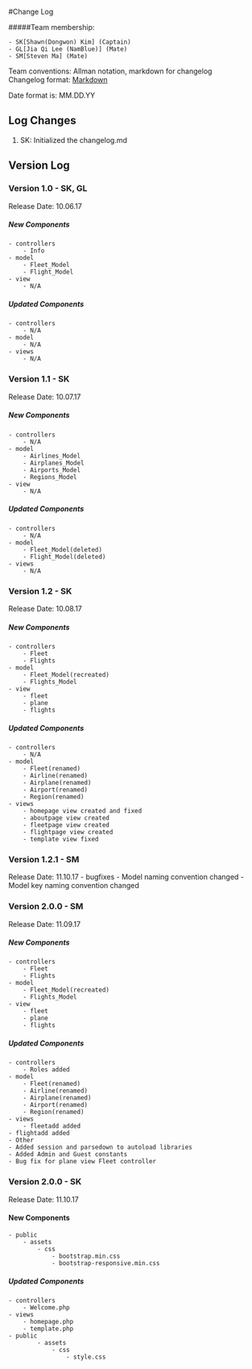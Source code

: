 #Change Log

#####Team membership:  

    - SK[Shawn(Dongwon) Kim] (Captain)
    - GL[Jia Qi Lee (NamBlue)] (Mate)
    - SM[Steven Ma] (Mate)

Team conventions: Allman notation, markdown for changelog  
Changelog format: [Markdown](https://github.com/adam-p/markdown-here/wiki/Markdown-Cheatsheet) 

Date format is: MM.DD.YY

## Log Changes
1. SK: Initialized the changelog.md 

## Version Log
### Version 1.0 - SK, GL
Release Date: 10.06.17

##### New Components
    - controllers     
        - Info
    - model     
        - Fleet_Model
        - Flight_Model
    - view
        - N/A
    
##### Updated Components
    - controllers
        - N/A
    - model
        - N/A
    - views
        - N/A

### Version 1.1 - SK
Release Date: 10.07.17

##### New Components
    - controllers     
        - N/A
    - model     
        - Airlines_Model
        - Airplanes_Model
        - Airports_Model
        - Regions_Model
    - view
        - N/A
    
##### Updated Components
    - controllers
        - N/A
    - model
        - Fleet_Model(deleted)
        - Flight_Model(deleted)
    - views
        - N/A

### Version 1.2 - SK
Release Date: 10.08.17

##### New Components
    - controllers     
        - Fleet
        - Flights
    - model
        - Fleet_Model(recreated)
        - Flights_Model
    - view
        - fleet
        - plane
        - flights
    
##### Updated Components
    - controllers
        - N/A
    - model
        - Fleet(renamed)
        - Airline(renamed)
        - Airplane(renamed)
        - Airport(renamed)
        - Region(renamed)
    - views
        - homepage view created and fixed
        - aboutpage view created
        - fleetpage view created
        - flightpage view created
        - template view fixed

### Version 1.2.1 - SM
Release Date: 11.10.17
    - bugfixes
        - Model naming convention changed
        - Model key naming convention changed

### Version 2.0.0 - SM
Release Date: 11.09.17

##### New Components
    - controllers
        - Fleet
        - Flights
    - model
        - Fleet_Model(recreated)
        - Flights_Model
    - view
        - fleet
        - plane
        - flights

##### Updated Components
    - controllers
        - Roles added
    - model
        - Fleet(renamed)
        - Airline(renamed)
        - Airplane(renamed)
        - Airport(renamed)
        - Region(renamed)
    - views
        - fleetadd added
	- flightadd added
    - Other
	- Added session and parsedown to autoload libraries
	- Added Admin and Guest constants
	- Bug fix for plane view Fleet controller

### Version 2.0.0 - SK
Release Date: 11.10.17

#### New Components
    - public
        - assets
            - css
                - bootstrap.min.css
                - bootstrap-responsive.min.css

##### Updated Components
    - controllers
        - Welcome.php
    - views
        - homepage.php
        - template.php
    - public
            - assets
                - css
                    - style.css